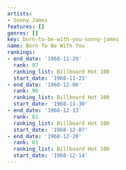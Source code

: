 ```yaml
---
artists:
- Sonny James
features: []
genres: []
key: born-to-be-with-you-sonny-james
name: Born To Be With You
rankings:
- end_date: '1968-11-29'
  rank: 97
  ranking_list: Billboard Hot 100
  start_date: '1968-11-23'
- end_date: '1968-12-06'
  rank: 96
  ranking_list: Billboard Hot 100
  start_date: '1968-11-30'
- end_date: '1968-12-13'
  rank: 81
  ranking_list: Billboard Hot 100
  start_date: '1968-12-07'
- end_date: '1968-12-20'
  rank: 81
  ranking_list: Billboard Hot 100
  start_date: '1968-12-14'
---
```


